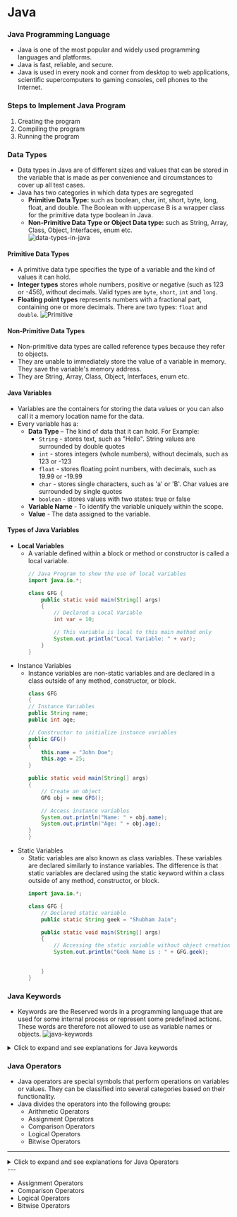 # Java
### Java Programming Language
- Java is one of the most popular and widely used programming languages and platforms.
- Java is fast, reliable, and secure.
-  Java is used in every nook and corner from desktop to web applications, scientific supercomputers to gaming consoles, cell phones to the Internet.
### Steps to Implement Java Program
1. Creating the program
2. Compiling the program
3. Running the program
### Data Types
- Data types in Java are of different sizes and values that can be stored in the variable that is made as per convenience and circumstances to cover up all test cases.
- Java has two categories in which data types are segregated
  - **Primitive Data Type:** such as boolean, char, int, short, byte, long, float, and double. The Boolean with uppercase B is a wrapper class for the primitive data type boolean in Java.
  - **Non-Primitive Data Type or Object Data type:** such as String, Array, Class, Object, Interfaces, enum  etc. <br>
  ![data-types-in-java](https://github.com/user-attachments/assets/139afede-6fe2-4905-8c15-ce177eea992d)

#### Primitive Data Types
- A primitive data type specifies the type of a variable and the kind of values it can hold.
- **Integer types** stores whole numbers, positive or negative (such as 123 or -456), without decimals. Valid types are `byte`, `short`, `int` and `long`.
- **Floating point types** represents numbers with a fractional part, containing one or more decimals. There are two types: `float` and `double`.
 ![Primitive](https://github.com/user-attachments/assets/7107fc99-a9b2-4c94-bbed-3373fe6826e3)

#### Non-Primitive Data Types
- Non-primitive data types are called reference types because they refer to objects.
- They are unable to immediately store the value of a variable in memory. They save the variable's memory address.
- They are String, Array, Class, Object, Interfaces, enum  etc.

#### Java Variables
- Variables are the containers for storing the data values or you can also call it a memory location name for the data.
- Every variable has a:
  - **Data Type** – The kind of data that it can hold. For Example:
    - `String` - stores text, such as "Hello". String values are surrounded by double quotes
    - `int` - stores integers (whole numbers), without decimals, such as 123 or -123
    - `float` - stores floating point numbers, with decimals, such as 19.99 or -19.99
    - `char` - stores single characters, such as 'a' or 'B'. Char values are surrounded by single quotes
    - `boolean` - stores values with two states: true or false
  - **Variable Name** - To identify the variable uniquely within the scope.
  - **Value** - The data assigned to the variable.
#### Types of Java Variables
- **Local Variables**
  - A variable defined within a block or method or constructor is called a local variable.
    ```java
    // Java Program to show the use of local variables
    import java.io.*;

    class GFG {
        public static void main(String[] args)
        {
            // Declared a Local Variable
            int var = 10;

            // This variable is local to this main method only
            System.out.println("Local Variable: " + var);
        }
    }
    ```
- Instance Variables
  - Instance variables are non-static variables and are declared in a class outside of any method, constructor, or block.
    ```java
    class GFG
    {
    // Instance Variables
    public String name;
    public int age;

    // Constructor to initialize instance variables
    public GFG()
    {
        this.name = "John Doe";
        this.age = 25;
    }

    public static void main(String[] args)
    {
        // Create an object
        GFG obj = new GFG();

        // Access instance variables
        System.out.println("Name: " + obj.name);
        System.out.println("Age: " + obj.age);
    }
    }
    ```
- Static Variables
  - Static variables are also known as class variables. These variables are declared similarly to instance variables. The difference is that static variables are declared using the static keyword within a class outside of any method, constructor, or block.
    ```java
    import java.io.*;

    class GFG {
        // Declared static variable
        public static String geek = "Shubham Jain";
  
        public static void main(String[] args)
        {
            // Accessing the static variable without object creation
            System.out.println("Geek Name is : " + GFG.geek);

        
        }
    }
    ```
### Java Keywords
- Keywords are the Reserved words in a programming language that are used for some internal process or represent some predefined actions. These words are therefore not allowed to use as variable names or objects.
  ![java-keywords](https://github.com/user-attachments/assets/0f0d4a02-a444-49cb-96b9-0109255c05b7)
  <br>
<details>
<summary>Click to expand and see explanations for Java keywords</summary>

### Java Keywords Explained

1. **`abstract`**: Used to declare an abstract class or method, which cannot be instantiated directly and must be extended or implemented.

2. **`assert`**: Used for debugging purposes to test assumptions in the code. If the assertion is false, an `AssertionError` is thrown.

3. **`boolean`**: A data type that can hold only two values: `true` or `false`.

4. **`break`**: Used to exit a loop or switch statement prematurely.

5. **`byte`**: A data type that can hold an 8-bit integer value.

6. **`case`**: Used in switch statements to define a block of code to be executed if the case matches the switch expression.

7. **`catch`**: Used in exception handling to catch exceptions thrown in a `try` block.

8. **`char`**: A data type that can hold a single 16-bit Unicode character.

9. **`class`**: Used to declare a class, which is a blueprint for creating objects.

10. **`const`**: Reserved for future use (not currently used in Java).

11. **`continue`**: Used to skip the current iteration of a loop and proceed to the next iteration.

12. **`default`**: Used in switch statements to define a block of code to be executed if no case matches the switch expression.

13. **`do`**: Used to create a do-while loop, which executes a block of code at least once before checking the loop condition.

14. **`double`**: A data type that can hold a 64-bit floating-point number.

15. **`else`**: Used in if-else statements to define a block of code to be executed if the if condition is false.

16. **`enum`**: Used to define a set of named constants (enumerations).

17. **`extends`**: Used to create a subclass that inherits from a superclass.

18. **`final`**: Used to declare a constant variable, a method that cannot be overridden, or a class that cannot be extended.

19. **`finally`**: Used in exception handling to define a block of code that will always be executed, regardless of whether an exception is thrown.

20. **`float`**: A data type that can hold a 32-bit floating-point number.

21. **`for`**: Used to create a for loop, which repeats a block of code a specified number of times.

22. **`goto`**: Reserved for future use (not currently used in Java).

23. **`if`**: Used to create an if statement, which executes a block of code if a specified condition is true.

24. **`implements`**: Used to implement an interface in a class.

25. **`import`**: Used to import classes or packages into the current file.

26. **`instanceof`**: Used to check if an object is an instance of a specific class or interface.

27. **`int`**: A data type that can hold a 32-bit integer value.

28. **`interface`**: Used to declare an interface, which is a collection of abstract methods.

29. **`long`**: A data type that can hold a 64-bit integer value.

30. **`native`**: Used to indicate that a method is implemented in native code (e.g., C/C++).

31. **`new`**: Used to create a new object or array.

32. **`package`**: Used to declare a package, which is a namespace for organizing classes.

33. **`private`**: An access modifier that restricts access to the declared member to within the class.

34. **`protected`**: An access modifier that restricts access to the declared member to within the package and subclasses.

35. **`public`**: An access modifier that allows access to the declared member from anywhere.

36. **`return`**: Used to return a value from a method.

37. **`short`**: A data type that can hold a 16-bit integer value.

38. **`static`**: Used to declare a class-level variable or method that belongs to the class rather than an instance of the class.

39. **`strictfp`**: Used to ensure consistent floating-point calculations across different platforms.

40. **`super`**: Used to refer to the superclass (parent class) of the current object.

41. **`switch`**: Used to create a switch statement, which allows a variable to be tested for equality against a list of values.

42. **`synchronized`**: Used to create synchronized methods or blocks, which ensure that only one thread can access the resource at a time.

43. **`this`**: Used to refer to the current object.

44. **`throw`**: Used to explicitly throw an exception.

45. **`throws`**: Used in method declarations to specify the exceptions that the method might throw.

46. **`transient`**: Used to indicate that a variable should not be serialized.

47. **`try`**: Used to define a block of code that might throw an exception.

48. **`void`**: Used to indicate that a method does not return any value.

49. **`volatile`**: Used to indicate that a variable's value may be modified by multiple threads.

50. **`while`**: Used to create a while loop, which repeats a block of code as long as a specified condition is true.

</details>

### Java Operators
- Java operators are special symbols that perform operations on variables or values. They can be classified into several categories based on their functionality.
- Java divides the operators into the following groups:
  - Arithmetic Operators
  - Assignment Operators
  - Comparison Operators
  - Logical Operators
  - Bitwise Operators
---
<details>
<summary>Click to expand and see explanations for Java Operators</summary>
#### **Arithmetic Operators**
| Operator | Name          | Description                          | Example     |
|----------|---------------|--------------------------------------|-------------|
| `+`      | Addition      | Adds together two values             | `x + y`     |
| `-`      | Subtraction   | Subtracts one value from another     | `x - y`     |
| `*`      | Multiplication| Multiplies two values                | `x * y`     |
| `/`      | Division      | Divides one value by another         | `x / y`     |
| `%`      | Modulus       | Returns the division remainder       | `x % y`     |
| `++`     | Increment     | Increases the value of a variable by 1 | `++x`      |
| `--`     | Decrement     | Decreases the value of a variable by 1 | `--x`      |


</details>
---

  - Assignment Operators
  - Comparison Operators
  - Logical Operators
  - Bitwise Operators




